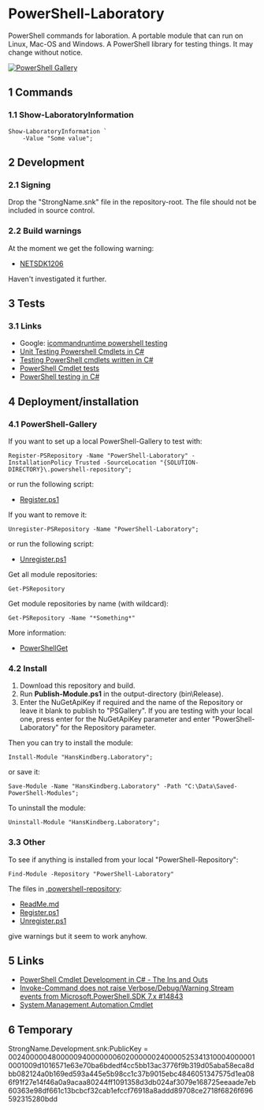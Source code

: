 # PowerShell-Laboratory

PowerShell commands for laboration. A portable module that can run on Linux, Mac-OS and Windows. A PowerShell library for testing things. It may change without notice.

[![PowerShell Gallery](https://img.shields.io/powershellgallery/v/HansKindberg.Laboratory.svg?label=PowerShell%20Gallery)](https://www.powershellgallery.com/packages/HansKindberg.Laboratory)

## 1 Commands

### 1.1 Show-LaboratoryInformation

    Show-LaboratoryInformation `
        -Value "Some value";

## 2 Development

### 2.1 Signing

Drop the "StrongName.snk" file in the repository-root. The file should not be included in source control.

### 2.2 Build warnings

At the moment we get the following warning:

- [NETSDK1206](https://learn.microsoft.com/en-us/dotnet/core/tools/sdk-errors/netsdk1206)

Haven't investigated it further.

## 3 Tests

### 3.1 Links

- Google: [icommandruntime powershell testing](https://www.google.com/search?q=icommandruntime+powershell+testing)
- [Unit Testing Powershell Cmdlets in C#](https://fgimian.github.io/unit-testing-powershell-cmdlets-in-c-sharp/)
- [Testing PowerShell cmdlets written in C#](https://pawelszczygielski.pl/2021/05/06/testing-powershell-cmdlets-written-in-c)
- [PowerShell Cmdlet tests](https://github.com/deadlydog/PowerShellCmdletInCSharpExample)
- [PowerShell testing in C#](https://gist.github.com/DigitalAXPP/935255e8ec984f3e24245386f491bcf1)

## 4 Deployment/installation

### 4.1 PowerShell-Gallery

If you want to set up a local PowerShell-Gallery to test with:

    Register-PSRepository -Name "PowerShell-Laboratory" -InstallationPolicy Trusted -SourceLocation "{SOLUTION-DIRECTORY}\.powershell-repository";

or run the following script:

- [Register.ps1](/.powershell-repository/Register.ps1)

If you want to remove it:

	Unregister-PSRepository -Name "PowerShell-Laboratory";

or run the following script:

- [Unregister.ps1](/.powershell-repository/Unregister.ps1)

Get all module repositories:

	Get-PSRepository

Get module repositories by name (with wildcard):

	Get-PSRepository -Name "*Something*"

More information:

- [PowerShellGet](https://learn.microsoft.com/en-us/powershell/module/powershellget#powershellget)

### 4.2 Install

1. Download this repository and build.
2. Run **Publish-Module.ps1** in the output-directory (bin\Release).
3. Enter the NuGetApiKey if required and the name of the Repository or leave it blank to publish to "PSGallery". If you are testing with your local one, press enter for the NuGetApiKey parameter and enter "PowerShell-Laboratory" for the Repository parameter.

Then you can try to install the module:

    Install-Module "HansKindberg.Laboratory";

or save it:

    Save-Module -Name "HansKindberg.Laboratory" -Path "C:\Data\Saved-PowerShell-Modules";

To uninstall the module:

    Uninstall-Module "HansKindberg.Laboratory";

### 3.3 Other

To see if anything is installed from your local "PowerShell-Repository":

	Find-Module -Repository "PowerShell-Laboratory"

The files in [.powershell-repository](/.powershell-repository):

- [ReadMe.md](/.powershell-repository/ReadMe.md)
- [Register.ps1](/.powershell-repository/Register.ps1)
- [Unregister.ps1](/.powershell-repository/Unregister.ps1)

give warnings but it seem to work anyhow.

## 5 Links

- [PowerShell Cmdlet Development in C# - The Ins and Outs](https://www.pluralsight.com/courses/powershell-cmdlet-development-csharp)
- [Invoke-Command does not raise Verbose/Debug/Warning Stream events from Microsoft.PowerShell.SDK 7.x #14843](https://github.com/PowerShell/PowerShell/issues/14843)
- [System.Management.Automation.Cmdlet](https://github.com/PowerShell/PowerShell/blob/master/src/System.Management.Automation/engine/cmdlet.cs)

## 6 Temporary

StrongName.Development.snk:PublicKey = 00240000048000009400000006020000002400005253413100040000010001009d1016571e63e70ba6bdedf4cc5bb13ac3776f9b319d05aba58eca8dbb082124a0b169ed593a445e5b98cc1c37b9015ebc4846051347575d1ea086f91f27e14f46a0a9acaa80244ff1091358d3db024af3079e168725eeaade7eb60363e98df661c13bcbcf32cab1efccf76918a8addd89708ce2718f6826f696592315280bdd